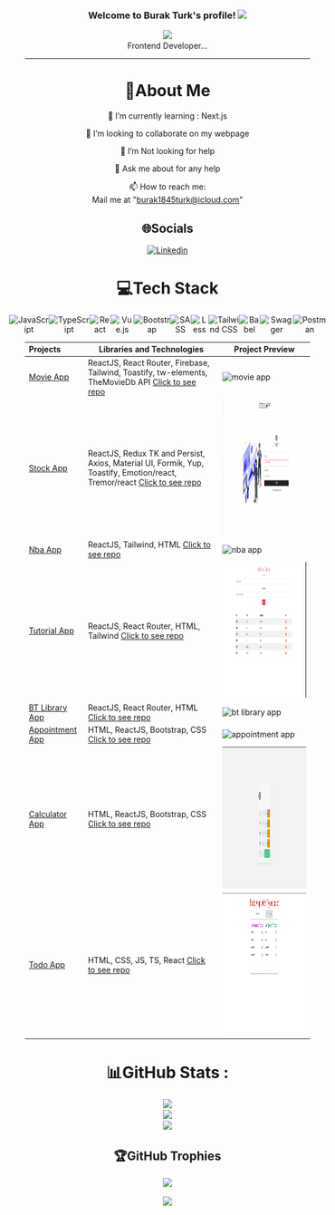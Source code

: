 <h3 align="center">
  Welcome to Burak Turk's profile!
  <img src="https://media.giphy.com/media/hvRJCLFzcasrR4ia7z/giphy.gif" width="28">
</h3>
<p align="center">
  <a href="https://github.com/Burakkturk"><img src="https://readme-typing-svg.herokuapp.com?color=%2336BCF7&center=true&vCenter=true&lines=Hi+%2C+welcome+to+my+Github+page;I+am+MuhammedBurakTurk;I+am+a+Frontend+Developer..."></a>
  <br/><a>Frontend Developer...</a>
</p>

---
<div align="center">
  
# 💫About Me 
  
🌱 I’m currently learning : Next.js

  👯 I’m looking to collaborate on my webpage

  🤔 I’m Not looking for help

  💬 Ask me about for any help

  📫 How to reach me:  
  Mail me at "burak1845turk@icloud.com"


## 🌐Socials
[![Linkedin](https://img.shields.io/badge/linkedin-%230A66C2.svg?style=plastic&logo=linkedin&logoColor=white)](https://www.linkedin.com/in/burakkturk) 
<div align="center">
  <h1>💻Tech Stack</h1>
  <div style="display: flex; justify-content: center;">
    <img src="https://img.shields.io/badge/javascript-%23323330.svg?style=for-the-badge&logo=javascript&logoColor=%23F7DF1E" alt="JavaScript">
    <img src="https://img.shields.io/badge/typescript-%23007ACC.svg?style=for-the-badge&logo=typescript&logoColor=white" alt="TypeScript">
    <img src="https://img.shields.io/badge/react-%2320232a.svg?style=for-the-badge&logo=react&logoColor=%2361DAFB" alt="React">
    <img src="https://img.shields.io/badge/vuejs-%2335495e.svg?style=for-the-badge&logo=vuedotjs&logoColor=%234FC08D" alt="Vue.js">
    <img src="https://img.shields.io/badge/bootstrap-%23563D7C.svg?style=for-the-badge&logo=bootstrap&logoColor=white" alt="Bootstrap">
    <img src="https://img.shields.io/badge/SASS-hotpink.svg?style=for-the-badge&logo=SASS&logoColor=white" alt="SASS">
    <img src="https://img.shields.io/badge/less-2B4C80?style=for-the-badge&logo=less&logoColor=white" alt="Less">
    <img src="https://img.shields.io/badge/tailwindcss-%2338B2AC.svg?style=for-the-badge&logo=tailwind-css&logoColor=white" alt="Tailwind CSS">
    <img src="https://img.shields.io/badge/Babel-F9DC3e?style=for-the-badge&logo=babel&logoColor=black" alt="Babel">
    <img src="https://img.shields.io/badge/-Swagger-%23Clojure?style=for-the-badge&logo=swagger&logoColor=white" alt="Swagger">
    <img src="https://img.shields.io/badge/Postman-FF6C37?style=for-the-badge&logo=postman&logoColor=white" alt="Postman">
  </div>
</div>

Projects      |Libraries and Technologies     |Project Preview   
:-------------------------|-------------------------|-------------------------
[Movie App](https://movie-app-177.netlify.app/) | ReactJS, React Router, Firebase, Tailwind, Toastify, tw-elements, TheMovieDb API [Click to see repo](https://github.com/Burakkturk/movie-app) | <img src="https://github.com/Burakkturk/movie-app/blob/main/movie-app.gif" width="430" height="240" alt="movie app"/> <div/>
[Stock App](https://stock-app1717.netlify.app/) | ReactJS, Redux TK and Persist, Axios, Material UI, Formik, Yup, Toastify, Emotion/react, Tremor/react [Click to see repo](https://github.com/Burakkturk/stock-app-2) | <img src="https://github.com/Burakkturk/stock-app-2/blob/main/Stock-App2.gif" width="430" height="240" alt="stock app"/>
[Nba App](https://nba-app-1.netlify.app/) | ReactJS, Tailwind, HTML [Click to see repo](https://github.com/Burakkturk/nba-app) | <img src="https://github.com/Burakkturk/nba-app/blob/main/NBA-Legends-app.gif" width="430" height="240" alt="nba app"/>
[Tutorial App](https://tutorial-app17.netlify.app/) | ReactJS, React Router, HTML, Tailwind [Click to see repo](https://github.com/Burakkturk/Tutorial-App) | <img src="https://github.com/Burakkturk/Tutorial-App/blob/main/Tutorial-App.gif" width="430" height="240" alt="tutorial app"/>
[BT Library App](https://bt-library.netlify.app/) | ReactJS, React Router, HTML [Click to see repo](https://github.com/Burakkturk/BT-Library) | <img src="https://github.com/Burakkturk/BT-Library/blob/main/BT-Library.gif" width="430" height="240" alt="bt library app"/>
[Appointment App](https://appointment17.netlify.app/) | HTML, ReactJS, Bootstrap, CSS [Click to see repo](https://github.com/Burakkturk/appointment)| <img src="https://github.com/Burakkturk/appointment/blob/main/Appointment-app.gif" width="430" height="250" alt="appointment app"/>
[Calculator App](https://calculatorapp17.netlify.app/) | HTML, ReactJS, Bootstrap, CSS [Click to see repo](https://github.com/Burakkturk/calculator-app)| <img src="https://github.com/Burakkturk/calculator-app/blob/master/calculator-app.gif" width="430" height="250" alt="calculator app"/>
[Todo App](https://todoappbt.netlify.app/) | HTML, CSS, JS, TS, React [Click to see repo](https://github.com/Burakkturk/todo-app-typeScript)| <img src="https://github.com/Burakkturk/todo-app-typeScript/blob/main/Todo%20App.gif" width="430" height="250" alt="Todo app"/>


# 📊GitHub Stats :
![](https://github-readme-stats.vercel.app/api?username=Burakkturk&theme=radical&hide_border=false&include_all_commits=false&count_private=false)<br/>
![](https://github-readme-streak-stats.herokuapp.com/?user=Burakkturk&theme=radical&hide_border=false)<br/>
![](https://github-readme-stats.vercel.app/api/top-langs/?username=Burakkturk&theme=radical&hide_border=false&include_all_commits=false&count_private=false&layout=compact)

## 🏆GitHub Trophies
![](https://github-profile-trophy.vercel.app/?username=Burakkturk&theme=discord&no-frame=false&no-bg=false&margin-w=4)



![](https://komarev.com/ghpvc/?username=Burakkturk&label=Visitors+Count&color=brightgreen)
</div>
